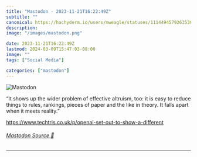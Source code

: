 ```yaml
---
title: "Mastodon - 2023-11-21T16:22:49Z"
subtitle: ""
canonical: https://hachyderm.io/users/mweagle/statuses/111449457926353036
description:
image: "/images/mastodon.png"

date: 2023-11-21T16:22:49Z
lastmod: 2024-03-09T15:47:03-08:00
image: ""
tags: ["Social Media"]

categories: ["mastodon"]
---
```

![Mastodon](/images/mastodon.png)

<p>“It shows up the wider problem of effective altruism, too: it is easy to reduce things to rules, rankings, pieces of paper and the like in theory. It falls apart when it meets reality.”</p><p><a href="https://www.techtris.co.uk/p/openai-set-out-to-show-a-different" target="_blank" rel="nofollow noopener noreferrer" translate="no"><span class="invisible">https://www.</span><span class="ellipsis">techtris.co.uk/p/openai-set-ou</span><span class="invisible">t-to-show-a-different</span></a></p>


###### [Mastodon Source 🐘](https://hachyderm.io/@mweagle/111449457926353036)

___
